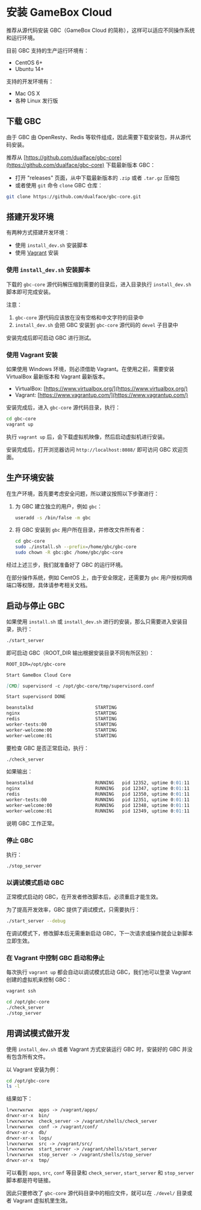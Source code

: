 # 安装 GameBox Cloud

推荐从源代码安装 GBC（GameBox Cloud 的简称），这样可以适应不同操作系统和运行环境。

目前 GBC 支持的生产运行环境有：

-   CentOS 6+
-   Ubuntu 14+

支持的开发环境有：

-   Mac OS X
-   各种 Linux 发行版


## 下载 GBC

由于 GBC 由 OpenResty、Redis 等软件组成，因此需要下载安装包，并从源代码安装。

推荐从 [https://github.com/dualface/gbc-core](https://github.com/dualface/gbc-core) 下载最新版本 GBC：

-   打开 "releases" 页面，从中下载最新版本的 `.zip` 或者 `.tar.gz` 压缩包
-   或者使用 `git` 命令 `clone` GBC 仓库：

```bash
git clone https://github.com/dualface/gbc-core.git
```


## 搭建开发环境

有两种方式搭建开发环境：

-   使用 `install_dev.sh` 安装脚本
-   使用 [Vagrant](https://www.vagrantup.com/) 安装


### 使用 `install_dev.sh` 安装脚本

下载的 `gbc-core` 源代码解压缩到需要的目录后，进入目录执行 `install_dev.sh` 脚本即可完成安装。

注意：

1.  `gbc-core` 源代码应该放在没有空格和中文字符的目录中
2.  `install_dev.sh` 会把 GBC 安装到 `gbc-core` 源代码的 `devel` 子目录中

安装完成后即可启动 GBC 进行测试。


### 使用 Vagrant 安装

如果使用 Windows 环境，则必须借助 Vagrant。在使用之前，需要安装 VirtualBox 最新版本和 Vagrant 最新版本。

-   VirtualBox: [https://www.virtualbox.org/](https://www.virtualbox.org/)
-   Vagrant: [https://www.vagrantup.com/](https://www.vagrantup.com/)

安装完成后，进入 `gbc-core` 源代码目录，执行：

```bash
cd gbc-core
vagrant up
```

执行 `vagrant up` 后，会下载虚拟机映像，然后启动虚拟机进行安装。

安装完成后，打开浏览器访问 `http://localhost:8088/` 即可访问 GBC 欢迎页面。


## 生产环境安装

在生产环境，首先要考虑安全问题，所以建议按照以下步骤进行：

1.  为 GBC 建立独立的用户，例如 `gbc`：

    ```bash
    useradd -s /bin/false -m gbc
    ```

2.  将 GBC 安装到 `gbc` 用户所在目录，并修改文件所有者：

    ```bash
    cd gbc-core
    sudo ./install.sh --prefix=/home/gbc/gbc-core
    sudo chown -R gbc:gbc /home/gbc/gbc-core
    ```

经过上述三步，我们就准备好了 GBC 的运行环境。

在部分操作系统，例如 CentOS 上，由于安全限定，还需要为 `gbc` 用户授权网络端口等权限，具体请参考相关文档。


## 启动与停止 GBC

如果使用 `install.sh` 或 `install_dev.sh` 进行的安装，那么只需要进入安装目录，执行：

```bash
./start_server
```

即可启动 GBC（ROOT_DIR 输出根据安装目录不同有所区别）：

```markdown
ROOT_DIR=/opt/gbc-core

Start GameBox Cloud Core

[CMD] supervisord -c /opt/gbc-core/tmp/supervisord.conf

Start supervisord DONE

beanstalkd                       STARTING
nginx                            STARTING
redis                            STARTING
worker-tests:00                  STARTING
worker-welcome:00                STARTING
worker-welcome:01                STARTING
```

要检查 GBC 是否正常启动，执行：

```bash
./check_server
```

如果输出：

```markdown
beanstalkd                       RUNNING   pid 12352, uptime 0:01:11
nginx                            RUNNING   pid 12347, uptime 0:01:11
redis                            RUNNING   pid 12350, uptime 0:01:11
worker-tests:00                  RUNNING   pid 12351, uptime 0:01:11
worker-welcome:00                RUNNING   pid 12348, uptime 0:01:11
worker-welcome:01                RUNNING   pid 12349, uptime 0:01:11
```

说明 GBC 工作正常。


### 停止 GBC

执行：

```bash
./stop_server
```


### 以调试模式启动 GBC

正常模式启动的 GBC，在开发者修改脚本后，必须重启才能生效。

为了提高开发效率，GBC 提供了调试模式，只需要执行：

```bash
./start_server --debug
```

在调试模式下，修改脚本后无需重新启动 GBC，下一次请求或操作就会让新脚本立即生效。


### 在 Vagrant 中控制 GBC 启动和停止

每次执行 `vagrant up` 都会自动以调试模式启动 GBC，我们也可以登录 Vagrant 创建的虚拟机来控制 GBC：

```bash
vagrant ssh

cd /opt/gbc-core
./check_server
./stop_server
```


## 用调试模式做开发

使用 `install_dev.sh` 或者 Vagrant 方式安装运行 GBC 时，安装好的 GBC 并没有包含所有文件。

以 Vagrant 安装为例：

```bash
cd /opt/gbc-core
ls -l
```

结果如下：

```markdown
lrwxrwxrwx  apps -> /vagrant/apps/
drwxr-xr-x  bin/
lrwxrwxrwx  check_server -> /vagrant/shells/check_server
lrwxrwxrwx  conf -> /vagrant/conf/
drwxr-xr-x  db/
drwxr-xr-x  logs/
lrwxrwxrwx  src -> /vagrant/src/
lrwxrwxrwx  start_server -> /vagrant/shells/start_server
lrwxrwxrwx  stop_server -> /vagrant/shells/stop_server
drwxr-xr-x  tmp/
```

可以看到 `apps`, `src`, `conf` 等目录和 `check_server`, `start_server` 和 `stop_server` 脚本都是符号链接。

因此只要修改了 `gbc-core` 源代码目录中的相应文件，就可以在 `./devel/` 目录或者 Vagrant 虚拟机里生效。




